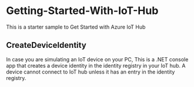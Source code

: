 # Getting-Started-With-IoT-Hub

This is a starter sample to Get Started with Azure IoT Hub

## CreateDeviceIdentity
In case you are simulating an IoT device on your PC, 
This is a .NET console app that creates a device identity in the identity registry in your IoT hub. A device cannot connect to IoT hub unless it has an entry in the identity registry.
